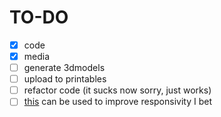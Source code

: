 # TO-DO
- [x] code
- [x] media
- [ ] generate 3dmodels
- [ ] upload to printables
- [ ] refactor code (it sucks now sorry, just works)
- [ ] [this](https://forums.adafruit.com/viewtopic.php?t=198368) can be used to improve responsivity I bet

